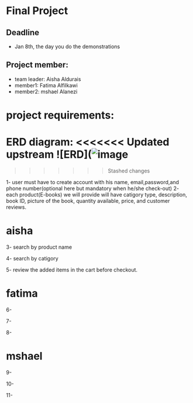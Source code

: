 # Final Project
## Deadline
- Jan 8th, the day you do the demonstrations

## Project member:
  - team leader: Aisha Aldurais
  - member1: Fatima Alfilkawi
  - member2: mshael Alanezi
# project requirements:
ERD diagram:
<<<<<<< Updated upstream
![ERD](![image](https://user-images.githubusercontent.com/93175552/147380849-9245538c-1720-4334-ace2-2ff2e4005490.png)
=======

>>>>>>> Stashed changes


1- user must have to create account with his name, email,password,and phone number(optional here but mandatory when he/she check-out)
2- each product(E-books) we will provide will have catigory type, description, book ID, picture of the book, quantity available, price, and customer reviews. 
# aisha 
  3- search by product name
  
  4- search by catigory
  
  5- review the added items in the cart before checkout.
  
# fatima
6-

7-

8-

# mshael
9-

10-

11-

